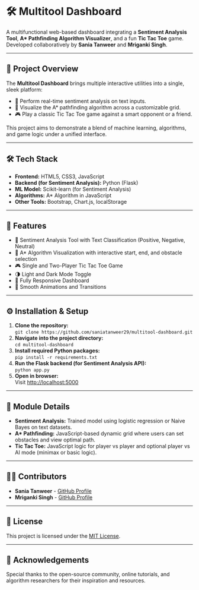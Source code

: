 <h1>🛠️ Multitool Dashboard</h1>
    <p>
        A multifunctional web-based dashboard integrating a <strong>Sentiment Analysis Tool</strong>, 
        <strong>A* Pathfinding Algorithm Visualizer</strong>, and a fun <strong>Tic Tac Toe</strong> game.<br>
        Developed collaboratively by <strong>Sania Tanweer</strong> and <strong>Mriganki Singh</strong>.
    </p>

   <hr>

  <h2>🚀 Project Overview</h2>
    <p>The <strong>Multitool Dashboard</strong> brings multiple interactive utilities into a single, sleek platform:</p>
    <ul>
        <li>📝 Perform real-time sentiment analysis on text inputs.</li>
        <li>🧭 Visualize the A* pathfinding algorithm across a customizable grid.</li>
        <li>🎮 Play a classic Tic Tac Toe game against a smart opponent or a friend.</li>
    </ul>
    <p>This project aims to demonstrate a blend of machine learning, algorithms, and game logic under a unified interface.</p>

   <hr>

   <h2>🛠️ Tech Stack</h2>
    <ul>
        <li><strong>Frontend:</strong> HTML5, CSS3, JavaScript</li>
        <li><strong>Backend (for Sentiment Analysis):</strong> Python (Flask)</li>
        <li><strong>ML Model:</strong> Scikit-learn (for Sentiment Analysis)</li>
        <li><strong>Algorithms:</strong> A* Algorithm in JavaScript</li>
        <li><strong>Other Tools:</strong> Bootstrap, Chart.js, localStorage</li>
    </ul>
    <hr>

   <h2>📂 Features</h2>
    <ul>
        <li>📝 Sentiment Analysis Tool with Text Classification (Positive, Negative, Neutral)</li>
        <li>🧭 A* Algorithm Visualization with interactive start, end, and obstacle selection</li>
        <li>🎮 Single and Two-Player Tic Tac Toe Game</li>
        <li>🌗 Light and Dark Mode Toggle</li>
        <li>📱 Fully Responsive Dashboard</li>
        <li>🎨 Smooth Animations and Transitions</li>
    </ul>
    <hr>

  <h2>⚙️ Installation & Setup</h2>
    <ol>
        <li><strong>Clone the repository:</strong><br>
            <code>git clone https://github.com/saniatanweer29/multitool-dashboard.git</code>
        </li>
        <li><strong>Navigate into the project directory:</strong><br>
            <code>cd multitool-dashboard</code>
        </li>
        <li><strong>Install required Python packages:</strong><br>
            <code>pip install -r requirements.txt</code>
        </li>
        <li><strong>Run the Flask backend (for Sentiment Analysis API):</strong><br>
            <code>python app.py</code>
        </li>
        <li><strong>Open in browser:</strong><br>
            Visit <a href="http://localhost:5000" target="_blank">http://localhost:5000</a>
        </li>
    </ol>

  <hr>

  <h2>🔎 Module Details</h2>
    <ul>
        <li><strong>Sentiment Analysis:</strong> Trained model using logistic regression or Naive Bayes on text datasets.</li>
        <li><strong>A* Pathfinding:</strong> JavaScript-based dynamic grid where users can set obstacles and view optimal path.</li>
        <li><strong>Tic Tac Toe:</strong> JavaScript logic for player vs player and optional player vs AI mode (minimax or basic logic).</li>
    </ul>

  <hr>

  <h2>👨‍💻 Contributors</h2>
    <ul>
        <li><strong>Sania Tanweer</strong> - <a href="https://github.com/saniatanweer29" target="_blank">GitHub Profile</a></li>
        <li><strong>Mriganki Singh</strong> - <a href="https://github.com/mrigankisingh123" target="_blank">GitHub Profile</a></li>
    </ul>

   <hr>

   <h2>📜 License</h2>
    <p>This project is licensed under the <a href="#">MIT License</a>.</p>

   <hr>

   <h2>🙏 Acknowledgements</h2>
    <p>Special thanks to the open-source community, online tutorials, and algorithm researchers for their inspiration and resources.</p>
